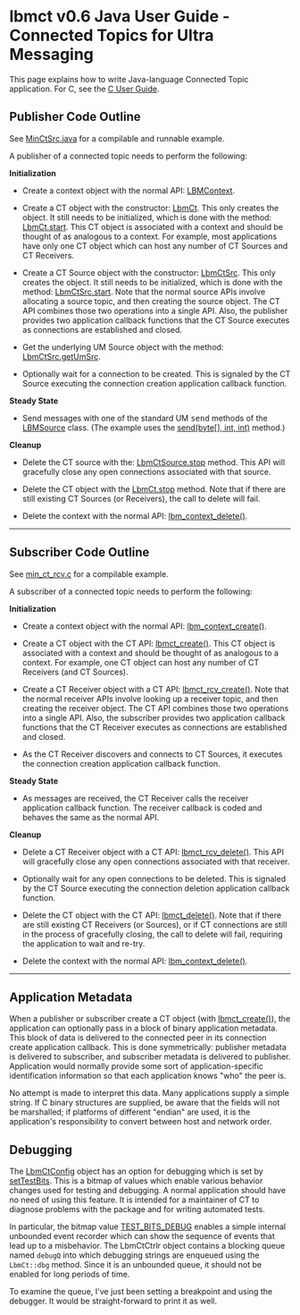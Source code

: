 # lbmct v0.6 Java User Guide - Connected Topics for Ultra Messaging

This page explains how to write Java-language Connected Topic application.
For C, see the [C User Guide](Userguide.md).

## Publisher Code Outline

See [MinCtSrc.java](../java/MinCtSrc.java) for a compilable and runnable example.

A publisher of a connected topic needs to perform the following:

**Initialization**

* Create a context object with the normal API:
[LBMContext](https://ultramessaging.github.io/currdoc/doc/JavaAPI/classcom_1_1latencybusters_1_1lbm_1_1LBMContext.html#ad6173b302534ee9011ce56897a6952ac).

* Create a CT object with the constructor:
[LbmCt](https://ultramessaging.github.io/lbmct/doc/java/classcom_1_1latencybusters_1_1lbmct_1_1LbmCt.html#a4f632556d3bc12700fff65cc260bf4f5).
This only creates the object.
It still needs to be initialized, which is done with the method:
[LbmCt.start](https://ultramessaging.github.io/lbmct/doc/java/classcom_1_1latencybusters_1_1lbmct_1_1LbmCt.html#a7e3e89cbf93427d5d7595207a4424574).
This CT object is associated with a context and should be thought of as
analogous to a context.
For example, most applications have only one CT object which can host any
number of CT Sources and CT Receivers.

* Create a CT Source object with the constructor:
[LbmCtSrc](https://ultramessaging.github.io/lbmct/doc/java/classcom_1_1latencybusters_1_1lbmct_1_1LbmCtSrc.html#aa1acb15c5da336056f614342a8b731e0).
This only creates the object.
It still needs to be initialized, which is done with the method:
[LbmCtSrc.start](https://ultramessaging.github.io/lbmct/doc/java/classcom_1_1latencybusters_1_1lbmct_1_1LbmCtSrc.html#a7f81963b12b3122f03ee3e2675b362d0).
Note that the normal source APIs involve allocating a source topic,
and then creating the source object.
The CT API combines those two operations into a single API.
Also, the publisher provides two application callback functions
that the CT Source executes as connections are established and closed.

* Get the underlying UM Source object with the method:
[LbmCtSrc.getUmSrc](https://ultramessaging.github.io/lbmct/doc/java/classcom_1_1latencybusters_1_1lbmct_1_1LbmCtSrc.html#a5338bd2f7377d9190c6b0e18c9117524).

* Optionally wait for a connection to be created.
This is signaled by the CT Source executing the connection creation application
callback function.

**Steady State**

* Send messages with one of the standard UM <tt>send</tt> methods of the
[LBMSource](https://ultramessaging.github.io/currdoc/doc/JavaAPI/classcom_1_1latencybusters_1_1lbm_1_1LBMSource.html)
class.
(The example uses the
[send(byte[], int, int)](https://ultramessaging.github.io/currdoc/doc/JavaAPI/classcom_1_1latencybusters_1_1lbm_1_1LBMSource.html#ab2f7919b79f87d18beac4d26843afed7)
method.)

**Cleanup**

* Delete the CT source with the:
[LbmCtSource.stop](https://ultramessaging.github.io/lbmct/doc/java/classcom_1_1latencybusters_1_1lbmct_1_1LbmCtSrc.html#a8ad1eb28a391b343cffe72fcd011df0f)
method.
This API will gracefully close any open connections associated with that
source.

* Delete the CT object with the
[LbmCt.stop](https://ultramessaging.github.io/lbmct/doc/java/classcom_1_1latencybusters_1_1lbmct_1_1LbmCt.html#a33aca22355565f7c05e189248e23ee95)
method.
Note that if there are still existing CT Sources (or Receivers),
the call to delete will fail.

* Delete the context with the normal API:
[lbm_context_delete()](https://ultramessaging.github.io/currdoc/doc/API/lbm_8h.html#a962bfceb336c65191ba08497ac70602b).

---

## Subscriber Code Outline

See [min_ct_rcv.c](../c/min_ct_rcv.c) for a compilable example.

A subscriber of a connected topic needs to perform the following:

**Initialization**

* Create a context object with the normal API:
[lbm_context_create()](https://ultramessaging.github.io/currdoc/doc/API/lbm_8h.html#a8058947690bd0995bc2c59d4a61b462f).

* Create a CT object with the CT API:
[lbmct_create()](#lbmct_create).
This CT object is associated with a context and should be thought of as
analogous to a context.
For example, one CT object can host any number of CT Receivers (and CT Sources).

* Create a CT Receiver object with a CT API:
[lbmct_rcv_create()](#lbmct_rcv_create).
Note that the normal receiver APIs involve looking up a receiver topic,
and then creating the receiver object.
The CT API combines those two operations into a single API.
Also, the subscriber provides two application callback functions
that the CT Receiver executes as connections are established and closed.

* As the CT Receiver discovers and connects to CT Sources,
it executes the connection creation application callback function.

**Steady State**

* As messages are received, the CT Receiver calls the receiver
application callback function.
The receiver callback is coded and behaves the same as the normal API.

**Cleanup**

* Delete a CT Receiver object with a CT API:
[lbmct_rcv_delete()](#lbmct_rcv_delete).
This API will gracefully close any open connections associated with that
receiver.

* Optionally wait for any open connections to be deleted.
This is signaled by the CT Source executing the connection deletion application
callback function.

* Delete the CT object with the CT API:
[lbmct_delete()](#lbmct_delete).
Note that if there are still existing CT Receivers (or Sources),
or if CT connections are still in the process of gracefully closing,
the call to delete will fail,
requiring the application to wait and re-try.

* Delete the context with the normal API:
[lbm_context_delete()](https://ultramessaging.github.io/currdoc/doc/API/lbm_8h.html#a962bfceb336c65191ba08497ac70602b).

---

## Application Metadata

When a publisher or subscriber create a CT object
(with [lbmct_create()](#lbmct_create)),
the application can optionally pass in a block of binary application metadata.
This block of data is delivered to the connected peer in its connection
create application callback.
This is done symmetrically: publisher metadata is delivered to subscriber,
and subscriber metadata is delivered to publisher.
Application would normally provide some sort of application-specific
identification information so that each application knows "who" the peer is.

No attempt is made to interpret this data.
Many applications supply a simple string.
If C binary structures are supplied, be aware that the fields will not be
marshalled; if platforms of different "endian" are used,
it is the application's responsibility to convert between host and network
order.

## Debugging

The [LbmCtConfig](https://ultramessaging.github.io/lbmct/javadoc/com/latencybusters/lbmct/LbmCtConfig.html)
object has an option for debugging which is set by
[setTestBits](https://ultramessaging.github.io/lbmct/javadoc/com/latencybusters/lbmct/LbmCtConfig.html#setTestBits-int-).
This is a bitmap of values which enable various behavior changes used for testing and debugging.
A normal application should have no need of using this feature.
It is intended for a maintainer of CT to diagnose problems with the package and for writing automated tests.

In particular, the bitmap value
[TEST_BITS_DEBUG](https://ultramessaging.github.io/lbmct/javadoc/com/latencybusters/lbmct/LbmCtConfig.html#TEST_BITS_DEBUG)
enables a simple internal unbounded event recorder which can show the sequence of events that lead up to
a misbehavior.
The LbmCtCtrlr object contains a blocking queue named `debugQ` into which debugging strings are enqueued
using the `LbmCt::dbg` method.
Since it is an unbounded queue, it should not be enabled for long periods of time.

To examine the queue, I've just been setting a breakpoint and using the debugger.
It would be straight-forward to print it as well.
